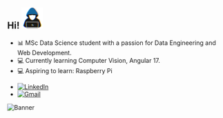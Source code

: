 
<section class="about-me">
  <h2>
    Hi!
    <img src="https://github.com/0xAbdulKhalid/0xAbdulKhalid/raw/main/assets/mdImages/about_me.gif" width="50" alt="About Me">
  </h2>
  <ul>
    <li>📊 MSc Data Science student with a passion for Data Engineering and Web Development.</li>
    <li>💻 Currently learning Computer Vision, Angular 17.</li>
    <li>💻 Aspiring to learn: Raspberry Pi</li>
  </ul>
</section>

<section class="connect">
  <ul>
    <li>
      <a href="https://www.linkedin.com/in/martina-d-angelo-9181a4265/" target="_blank">
        <img src="https://img.shields.io/badge/linkedin:-Martina D'Angelo-%2300acee.svg?color=405DE6&style=for-the-badge&logo=linkedin&logoColor=white" alt="LinkedIn">
      </a>
    </li>
    <li>
      <a href="mailto:martina.dangelo@live.it" target="_blank">
        <img src="https://img.shields.io/badge/gmail:-Martina D'Angelo-%23EA4335.svg?style=for-the-badge&logo=gmail&logoColor=white" alt="Gmail">
      </a>
    </li>
  </ul>
</section>

<section class="banner">
  <img src="https://user-images.githubusercontent.com/73097560/115834477-dbab4500-a447-11eb-908a-139a6edaec5c.gif" alt="Banner">
</section>


<!-- 
 <section class="skills">
   <h2>
  <img src="https://media2.giphy.com/media/QssGEmpkyEOhBCb7e1/giphy.gif?cid=ecf05e47a0n3gi1bfqntqmob8g9aid1oyj2wr3ds3mg700bl&rid=giphy.gif" width="25" alt="Skills"> 
   Skills
   </h2>
  <table class="skills-table">
    <thead>
      <tr>
        <th>Category</th>
        <th>Skills</th>
      </tr>
    </thead>
    <tbody>
      <tr>
        <td><b>Languages</b></td>
        <td>
          <img src="https://img.shields.io/badge/Python-%2314354C.svg?style=for-the-badge&logo=python&logoColor=white" alt="Python">
        </td>
      </tr>
      <tr>
        <td><b>Front-End Development</b></td>
        <td>
          <img src="https://img.shields.io/badge/HTML5-%23E34F26.svg?style=for-the-badge&logo=html5&logoColor=white" alt="HTML5">
          <img src="https://img.shields.io/badge/CSS3-%231572B6.svg?style=for-the-badge&logo=css3&logoColor=white" alt="CSS3">
          <img src="https://img.shields.io/badge/JavaScript-%23F7DF1E.svg?style=for-the-badge&logo=javascript&logoColor=black" alt="JavaScript">
          <img src="https://img.shields.io/badge/TypeScript-%23007ACC.svg?style=for-the-badge&logo=typescript&logoColor=white" alt="TypeScript">
          <img src="https://img.shields.io/badge/Angular-DD0031?style=for-the-badge&logo=angular&logoColor=white" alt="Angular">
        </td>
      </tr>
      <tr>
        <td><b>Data Engineering</b></td>
        <td>
          <img src="https://img.shields.io/badge/Apache%20Kafka-231F20?style=for-the-badge&logo=apache-kafka&logoColor=white" alt="Kafka">
          <img src="https://img.shields.io/badge/Apache%20Spark-E25A1C?style=for-the-badge&logo=apachespark&logoColor=white" alt="Spark">
          <img src="https://img.shields.io/badge/SQL-4479A1?style=for-the-badge&logo=postgresql&logoColor=white" alt="SQL">
          <img src="https://img.shields.io/badge/MongoDB-47A248?style=for-the-badge&logo=mongodb&logoColor=white" alt="MongoDB">
          <img src="https://img.shields.io/badge/AWS-232F3E?style=for-the-badge&logo=amazonaws&logoColor=white" alt="AWS">
          <img src="https://img.shields.io/badge/Linux-FCC624?style=for-the-badge&logo=linux&logoColor=black" alt="Linux">
          <img src="https://img.shields.io/badge/Docker-2496ED?style=for-the-badge&logo=docker&logoColor=white" alt="Docker">
        </td>
      </tr>
      <tr>
        <td><b>Data Science</b></td>
        <td>
          <img src="https://img.shields.io/badge/PyTorch-EE4C2C?style=for-the-badge&logo=pytorch&logoColor=white" alt="PyTorch">
          <img src="https://img.shields.io/badge/QlikSense-3A424B?style=for-the-badge&logo=qlik&logoColor=white" alt="QlikSense">
        </td>
      </tr>
    </tbody>
  </table>
</section>
--/> 

